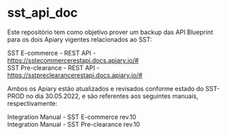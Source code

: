 # sst_api_doc

Este repositório tem como objetivo prover um backup das API Blueprint para os dois Apiary vigentes relacionados ao SST:

SST E-commerce - REST API - https://sstecommercerestapi.docs.apiary.io/#
<br>SST Pre-clearance - REST API - https://sstpreclearancerestapi.docs.apiary.io/#

Ambos os Apiary estão atualizados e revisados conforme estado do SST-PROD no dia 30.05.2022, e são referentes aos seguintes manuais, respectivamente:

Integration Manual - SST E-commerce rev.10
<br>Integration Manual - SST Pre-clearance rev.10
